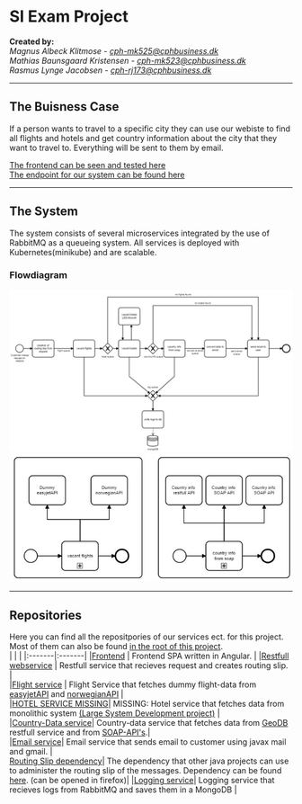 # SI Exam Project

**Created by:**  
*Magnus Albeck Klitmose - cph-mk525@cphbusiness.dk*  
*Mathias Baunsgaard Kristensen - cph-mk523@cphbusiness.dk*  
*Rasmus Lynge Jacobsen - cph-rj173@cphbusiness.dk*  

* * * 

## The Buisness Case
If a person wants to travel to a specific city they can use our webiste to find all flights and hotels and get country information about the city that they want to travel to.
Everything will be sent to them by email. 

[The frontend can be seen and tested here](http://134.209.254.220/)  
[The endpoint for our system can be found here](http://134.209.254.220:30800/)  

* * * 

## The System 
The system consists of several microservices integrated by the use of RabbitMQ as a queueing system. All services is deployed with Kubernetes(minikube) and are scalable.  



### Flowdiagram
![](https://github.com/SoftSiGroupMMR/About/blob/main/Diagrams/Flow_Digagram.JPG)  
![](https://github.com/SoftSiGroupMMR/About/blob/main/Diagrams/sub-process.JPG)  
  

  
* * * 
## Repositories
Here you can find all the repositpories of our services ect. for this project. Most of them can also be found [in the root of this project](https://github.com/SoftSiGroupMMR).  
| | |
|:-------|:-------|
|[Frontend](https://github.com/SoftSiGroupMMR/frontend) | Frontend SPA written in Angular. |
|[Restfull webservice](https://github.com/SoftSiGroupMMR/restfull) | Restfull service that recieves request and creates routing slip. |  
|[Flight service](https://github.com/SoftSiGroupMMR/aggregator) | Flight Service that fetches dummy flight-data from [easyjetAPI](https://github.com/SoftSiGroupMMR/easyjetAPI) and [norwegianAPI](https://github.com/SoftSiGroupMMR/norwegianAPI)  |  
|[HOTEL SERVICE MISSING](https://github.com/SoftSiGroupMMR/)| MISSING: Hotel service that fetches data from monolithic system [(Large System Development project)](https://github.com/LargeSystemsDevelopment2020/Moonlodge-Backend) |  
|[Country-Data service](https://github.com/SoftSiGroupMMR/countryData)| Country-data service that fetches data from [GeoDB](http://geodb-cities-api.wirefreethought.com/) restfull service and from [SOAP-API's](https://documenter.getpostman.com/view/8854915/Szf26WHn?version=latest#33a2b225-11a6-48d3-a695-fb0989cc4971).|  
|[Email service](https://github.com/SoftSiGroupMMR/countryData)| Email service that sends email to customer using javax mail and gmail. |  
[Routing Slip dependency](https://github.com/SoftSiGroupMMR/RoutingSlip)| The dependency that other java projects can use to administer the routing slip of the messages.  Dependency can be found [here](http://rasmuslynge.com:8081/#artifact/get.dk.si/routingslip). (can be opened in firefox)|
|[Logging service](https://github.com/SoftSiGroupMMR/LogDB)| Logging service that recieves logs from RabbitMQ and saves them in a MongoDB |  

